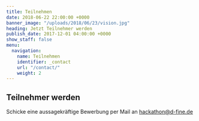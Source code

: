 ```yaml
---
title: Teilnehmen
date: 2018-06-22 22:00:00 +0000
banner_image: "/uploads/2018/06/23/vision.jpg"
heading: Jetzt Teilnehmer werden
publish_date: 2017-12-01 04:00:00 +0000
show_staff: false
menu:
  navigation:
    name: Teilnehmen
    identifier: _contact
    url: "/contact/"
    weight: 2
---
```

## Teilnehmer werden

Schicke eine aussagekräftige Bewerbung per Mail an hackathon@d-fine.de
